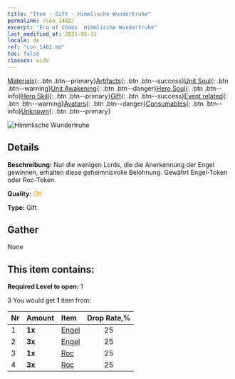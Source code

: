 ```yaml
---
title: "Item - Gift - Himmlische Wundertruhe"
permalink: /con_1462/
excerpt: "Era of Chaos  Himmlische Wundertruhe"
last_modified_at: 2021-05-11
locale: de
ref: "con_1462.md"
toc: false
classes: wide
---
```

 [Materials](/ItemsDE/){: .btn .btn--primary}[Artifacts](/ItemsDE/Artifacts/){: .btn .btn--success}[Unit Soul](/ItemsDE/UnitSoul/){: .btn .btn--warning}[Unit Awakening](/ItemsDE/UnitAwakening/){: .btn .btn--danger}[Hero Soul](/ItemsDE/HeroSoul/){: .btn .btn--info}[Hero Skill](/ItemsDE/HeroSkill/){: .btn .btn--primary}[Gift](/ItemsDE/Gift/){: .btn .btn--success}[Event related](/ItemsDE/Events/){: .btn .btn--warning}[Avatars](/ItemsDE/Avatars/){: .btn .btn--danger}[Consumables](/ItemsDE/Consumables/){: .btn .btn--info}[Unknown](/ItemsDE/Unknown/){: .btn .btn--primary}

 ![Himmlische Wundertruhe](/images/t/i_907076.png)

## Details
 **Beschreibung:** Nur die wenigen Lords, die die Anerkennung der Engel gewinnen, erhalten diese geheimnisvolle Belohnung. Gewährt Engel-Token oder Roc-Token.

 **Quality:** <span style="color: #FF8C00">OK</span>

 **Type:** Gift

## Gather

  None

## This item contains:

 **Required Level to open:** 1

 3 You would get **1** item  from:

  | Nr | Amount |     Item    | Drop Rate,% |
  |:---|:-------|:------------|:---------:|
  | 1 |  **1x** | [Engel](/ItemsDE/unt_196/) | 25 | 
  | 2 |  **3x** | [Engel](/ItemsDE/unt_196/) | 25 | 
  | 3 |  **1x** | [Roc](/ItemsDE/unt_221/) | 25 | 
  | 4 |  **3x** | [Roc](/ItemsDE/unt_221/) | 25 | 

